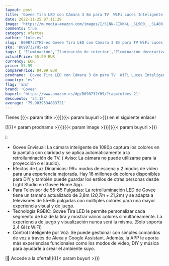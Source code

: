 ```yaml
---
layout: post
title: 'Govee Tira LED con Cámara 3 8m para TV  WiFi Luces Inteligente TV RGBIC  Funciona con Alexa  Google Assistant  Govee Envisual Luz Soporta 55-65 Pulgada TV para Película y LED Gaming DreamView T1'
date: 2022-11-25 07:11:29
image: 'https://m.media-amazon.com/images/I/51NN-CIkK4L._SL500_._SL400_.jpg'
comments: true
category: ofertas
author: 'tole.es'
slug: 'B098732YH5-es Govee Tira LED con Cámara 3 8m para TV WiFi Luces...'
sku: 'B098732YH5-es'
tags: [ 'Iluminación','Iluminación de interior','Iluminación decorativa y para usos específicos de interior','Tiras LED de interior','alexa','govee','🇪🇸', ]
actualPrice: 55.99 EUR
currency: EUR
price: 55.99
comparePrice: 84.99 EUR
prodname: 'Govee Tira LED con Cámara 3 8m para TV  WiFi Luces Inteligente TV RGBIC  Funciona con Alexa  Google Assistant  Govee Envisual Luz Soporta 55-65 Pulgada TV para Película y LED Gaming DreamView T1'
country: 'es'
flag: '🇪🇸'
brand: 'Govee'
buyurl: 'https://www.amazon.es/dp/B098732YH5/?tag=tolees-21'
descuento: '34.12'
average: '75.9039534883721'
---
```


Tienes [{{< param title >}}]({{< param buyurl >}}) en el siguiente enlace!

[![{{< param prodname >}}]({{< param image >}})]({{< param buyurl >}})

ℹ️:

- Govee Envisual: La cámara inteligente de 1080p captura los colores en la pantalla con claridad y se aplica automáticamente a la retroiluminación de TV. ( Aviso: La cámara no puede utilizarse para la proyección o el audio).
- Efectos de Luz Dinámicos: 99+ modos de escena y 2 modos de vídeo para una experiencia mejorada. Hay 16 millones de colores disponibles para DIY y también puede guardar los estilos de otras personas desde Light Studio en Govee Home App.
- Para Televisor de 55-65 Pulgadas: La retroiluminación LED de Govee tiene un tamaño actualizado de 3,8m (2*0,7m + 2*1,2m) y se adapta a televisores de 55-65 pulgadas con múltiples colores para una mayor experiencia visual y de juego.
- Tecnología RGBIC: Govee Tira LED le permite personalizar cada segmento de luz de la tira y mostrar varios colores simultáneamente. La experiencia de juego y visualización nunca será la misma. (Solo soporta 2,4 GHz WiFi)
- Control Inteligente por Voz: Se puede gestionar con simples comandos de voz a través de Alexa y Google Assistant. Además, la APP le aporta más experiencias funcionales como los modos de vídeo, DIY y música para ayudarle a crear el ambiente suyo.

[🛒 Accede a la oferta!!]({{< param buyurl >}})
